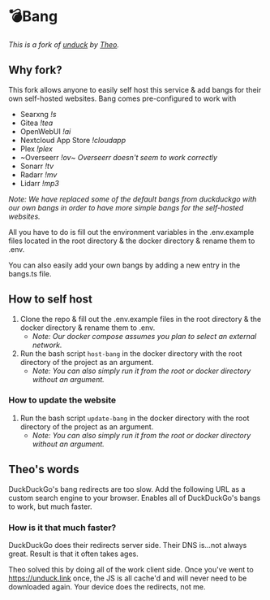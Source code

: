 # 💣Bang

*This is a fork of [unduck](https://unduck.link) by [Theo](https://github.com/t3dotgg/unduck).*

## Why fork?

This fork allows anyone to easily self host this service & add bangs for their own self-hosted websites. Bang comes pre-configured to work with

- Searxng *!s*
- Gitea *!tea*
- OpenWebUI *!ai*
- Nextcloud App Store *!cloudapp*
- Plex *!plex*
- ~Overseerr *!ov*~ *Overseerr doesn't seem to work correctly*
- Sonarr *!tv*
- Radarr *!mv*
- Lidarr *!mp3*

*Note: We have replaced some of the default bangs from duckduckgo with our own bangs in order to have more simple bangs for the self-hosted websites.*

All you have to do is fill out the environment variables in the .env.example files located in the root directory & the docker directory & rename them to .env.

You can also easily add your own bangs by adding a new entry in the bangs.ts file.

## How to self host

1. Clone the repo & fill out the .env.example files in the root directory & the docker directory & rename them to .env.
    - *Note: Our docker compose assumes you plan to select an external network.*
2. Run the bash script `host-bang` in the docker directory with the root directory of the project as an argument.
    - *Note: You can also simply run it from the root or docker directory without an argument.*

### How to update the website

1. Run the bash script `update-bang` in the docker directory with the root directory of the project as an argument.
    - *Note: You can also simply run it from the root or docker directory without an argument.*

## Theo's words

DuckDuckGo's bang redirects are too slow. Add the following URL as a custom search engine to your browser. Enables all of DuckDuckGo's bangs to work, but much faster.

### How is it that much faster?

DuckDuckGo does their redirects server side. Their DNS is...not always great. Result is that it often takes ages.

Theo solved this by doing all of the work client side. Once you've went to https://unduck.link once, the JS is all cache'd and will never need to be downloaded again. Your device does the redirects, not me.
